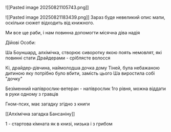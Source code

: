 ![[Pasted image 20250821105743.png]]

![[Pasted image 20250821183439.png]]
Зараз буде невеликий опис мапи, оскільки сюжет відходить від книжного.

Ми все ще раби, і нам повинна допомогти місячна діва надія

Дійові Особи:

Ша Боуншард, алхімічка, створює сиворотку якою поять немовлят, які повинні стати Драйдерами - сріблясте волосся


Кі, драйдер-дівчина, наймолодша дочка дому Тіней, була небажаною дитиною яку потрібно було вбити, замість цього Ша виростила собі "дочку"

Безіменний напіврослик-ветеран - напіврослик 1го рівня, можна віддати в руки одному з гравців

Гном-псих, має загадку згідно з книги

[[Алхімічна загадка Бансаніну]]

1 - стартова кімната як в книзі, низька і з грибом

